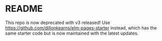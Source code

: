 # README

This repo is now deprecated with v3 released! Use https://github.com/dillonkearns/elm-pages-starter instead, which has the same starter code but is now maintained with the latest updates.
